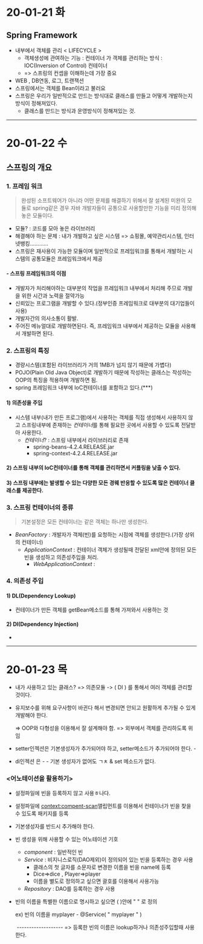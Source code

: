 # 20-01-21 화

## Spring Framework

* 내부에서 객체를 관리 < LIFECYCLE >
  * 객체생성에 관여하는 기능 : 컨테이너 가 객체를 관리하는 방식 : IOC(Inversion of Control) 컨테이너
  * => 스프링의 컨셉을 이해하는데 가장 중요
* WEB , DB연동, 로그, 트랜잭션
* 스프링에서는 객체를 Bean이라고 불러요
* 스프링은 우리가 일반적으로 만드는 방식대로 클래스를 만들고 어떻게 개발하는지 방식이 정해져있다.
  * 클래스를 만드는 방식과 운영방식이 정해져있는 것.

---

# 20-01-22 수

## 스프링의 개요

### 1. 프레임 워크

> 완성된 소프트웨어가 아니라 어떤 문제를 해결하기 위해서 잘 설계된 미완의 모듈로 spring같은 경우 자바 개발자들이 공통으로 사용할만한 기능을 미리 정의해 놓은 모듈이다.

* 모듈? : 코드를 모아 놓은 라이브러리
* 해결해야 하는 문제 : 내가 개발하고 싶은 시스템 => 쇼핑몰, 예약관리시스템, 인터넷뱅킹............
* 스프링은 재사용이 가능한 모듈이며 일반적으로 프레임워크를 통해서 개발하는 시스템의 공통모듈은 프레임워크에서 제공

#### - 스프링 프레임워크의 이점

* 개발자가 처리해야하는 대부분의 작업을 프레임워크 내부에서 처리해 주므로 개발을 위한 시간과 노력을 절약가능
* 신뢰있는 프로그램을 개발할 수 있다.(정부인증 프레임워크로 대부분의 대기업들이 사용)
* 개발자간의 의사소통이 활발.
* 주어진 메뉴얼대로 개발하면된다. 즉, 프레임워크 내부에서 제공하는 모듈을 사용해서 개발하면 된다.

### 2. 스프링의 특징

* 경량시스템(포함된 라이브러리가 거의 1MB가 넘지 않기 때문에 가볍다)
* POJO(Plain Old Java Object)로 개발하기 때문에 작성하는 클래스는 작성하는 OOP의 특징을 적용하며 개발하면 됨.
* spring 프레임워크 내부에 IoC컨테이너를 포함하고 있다.(***)

#### 1) 의존성을 주입

* 시스템 내부(내가 만든 프로그램)에서 사용하는 객체를 직접 생성해서 사용하지 않고 스프링내부에 존재하는 *컨테이너*를 통해 필요한 곳에서 사용할 수 있도록 전달받아 사용한다.
  * *컨테이너*? : 스프링 내부에서 라이브러리로 존재
    * spring-beans-4.2.4.RELEASE.jar
    * spring-context-4.2.4.RELEASE.jar

#### 2) 스프링 내부의 IoC컨테이너를 통해 객체를 관리하면서 커플링을 낮출 수 있다.

#### 3) 스프링 내부에는 발생할 수 있는 다양한 모든 경웨 반응할 수 있도록 많은 컨테이너 클래스를 제공한다.

### 3. 스프링 컨테이너의 종류

> 기본설정은 모든 컨테이너는 같은 객체는 하나만 생성한다.

* *BeanFactory*  : 개발자가 객체(빈)를 요청하는 시점에 객체를 생성한다.(가장 상위의 컨테이너)
  - *ApplicationContext* : 컨테이너 객체가 생성될때 전달된 xml안에 정의된 모든 빈을 생성하고 의존성주입을 처리.
    - *WebApplicationContext* :

### 4. 의존성 주입

#### 1)  DL(Dependency Lookup)

* 컨테이너가 만든 객체를 getBean메소드를 통해 가져와서 사용하는 것

#### 2) DI(Dependency Injection)

* 

---

# 20-01-23 목

* 내가 사용하고 있는 클래스? => 의존모듈 -> ( DI ) 를 통해서 여러 객체를 관리할 것이다.

* 유지보수를 위해 요구사항이 바귄다 해서 변경되면 안되고 원활하게 추가될 수 있게 개발해야 한다.

  => OOP와 다형성을 이용해서 잘 설계해야 함. => 외부에서 객체를 관리하도록 위임

* setter인젝션은 기본생성자가 추가되어야 하고, setter메소드가 추가되어야 한다. - <property>

* di인젝션 은 - <constructor> - 기본 생성자가 없어도 ㄱㅊ & set 메소드가 없다.



### <어노테이션을 활용하기>

- 설정파일에 빈을 등록하지 않고 사용ㅎ나다.

- 설정파일에 <context:compent-scan>앨립먼트를 이용해서 컨테이너가 빈을 찾을 수 있도록 패키지를 등록

- 기본생성자를 반드시 추가해야 한다.

- 빈 생성을 위해 사용할 수 있는 어노테이션 기호

  - *component* : 일반적인 빈
  - *Service* : 비지니스로직(DAO제외)이 정의되어 있는 빈을 등록하는 경우 사용
    - 클래스의 첫 글자를 소문자로 변경한 이름을 빈을 name에 등록
    - Dice=>dice , Player=>player
    - 이름을 별도로 정의하고 싶으면  괄호를 이용해서 사용가능
  - *Repository* : DAO를 등록하는 경우 사용

- 빈의 이름을 특별한 이름으로 명시하고 싶으면 ( )안에 " " 로 정의

  ex) 빈의 이름을 myplayer - @Service( " myplayer " )

  ​															------------------- => 등록한 빈의 이름은 lookup하거나 의존성주입할때 사용한다.

